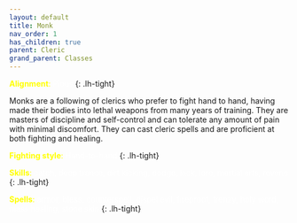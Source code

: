 ```yaml
---
layout: default
title: Monk
nav_order: 1
has_children: true
parent: Cleric
grand_parent: Classes
---
```


<span style="color: yellow">**Alignment**:</span> <span style="color: white">Pious</span>
{: .lh-tight}

Monks are a following of clerics who prefer to fight hand to hand, having made their bodies into lethal weapons from many years of training. They are masters of discipline and self-control and can tolerate any amount of pain with minimal discomfort. They can cast cleric spells and are proficient at both fighting and healing.

<span style="color: yellow">**Fighting style**:</span> <span style="color: white">Hand-to-hand</span>
{: .lh-tight}

<span style="color: yellow">**Skills**:</span> <span style="color: white">catch, deep trance, dirt kicking, dodge, kick, lore, martial arts, reverie</span>
{: .lh-tight}

<span style="color: yellow">**Spells**:</span> <span style="color: white">armor, bless, counterspell, dispel evil, fireproof, frenzy, holy word, mass healing, stone skin</span>
{: .lh-tight}